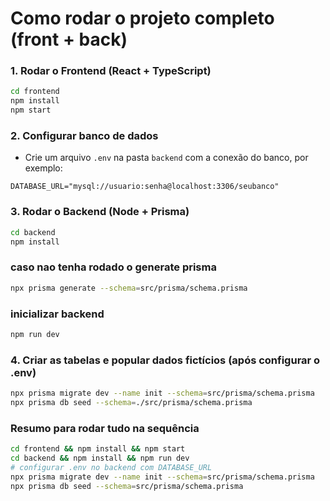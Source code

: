 # Como rodar o projeto completo (front + back)

### 1. Rodar o Frontend (React + TypeScript)
```bash
cd frontend
npm install
npm start
````
### 2. Configurar banco de dados 

* Crie um arquivo `.env` na pasta `backend` com a conexão do banco, por exemplo:

```
DATABASE_URL="mysql://usuario:senha@localhost:3306/seubanco"
```

### 3. Rodar o Backend (Node + Prisma)

```bash
cd backend
npm install        
```
### caso nao tenha rodado o generate prisma
```bash
npx prisma generate --schema=src/prisma/schema.prisma        
```
### inicializar backend
```bash
npm run dev        
```

### 4. Criar as tabelas e popular dados fictícios (após configurar o .env)

```bash
npx prisma migrate dev --name init --schema=src/prisma/schema.prisma 
npx prisma db seed --schema=./src/prisma/schema.prisma
```

### Resumo para rodar tudo na sequência

```bash
cd frontend && npm install && npm start
cd backend && npm install && npm run dev
# configurar .env no backend com DATABASE_URL
npx prisma migrate dev --name init --schema=src/prisma/schema.prisma
npx prisma db seed --schema=src/prisma/schema.prisma
```
